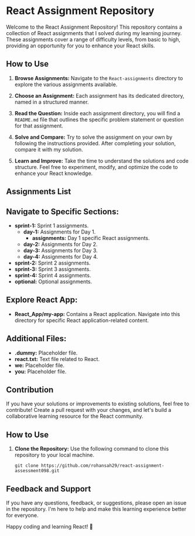 # React Assignment Repository

Welcome to the React Assignment Repository! This repository contains a collection of React assignments that I solved during my learning journey. These assignments cover a range of difficulty levels, from basic to high, providing an opportunity for you to enhance your React skills.

## How to Use

1. **Browse Assignments:** Navigate to the `React-assignments` directory to explore the various assignments available.

2. **Choose an Assignment:** Each assignment has its dedicated directory, named in a structured manner.

3. **Read the Question:** Inside each assignment directory, you will find a `README.md` file that outlines the specific problem statement or question for that assignment.

4. **Solve and Compare:** Try to solve the assignment on your own by following the instructions provided. After completing your solution, compare it with my solution.

5. **Learn and Improve:** Take the time to understand the solutions and code structure. Feel free to experiment, modify, and optimize the code to enhance your React knowledge.

## Assignments List

## Navigate to Specific Sections:

- **sprint-1:** Sprint 1 assignments.
  - **day-1:** Assignments for Day 1.
    - **assignments:** Day 1 specific React assignments.
  - **day-2:** Assignments for Day 2.
  - **day-3:** Assignments for Day 3.
  - **day-4:** Assignments for Day 4.
- **sprint-2:** Sprint 2 assignments.
- **sprint-3:** Sprint 3 assignments.
- **sprint-4:** Sprint 4 assignments.
- **optional:** Optional assignments.

## Explore React App:

- **React_App/my-app:** Contains a React application. Navigate into this directory for specific React application-related content.

## Additional Files:

- **.dummy:** Placeholder file.
- **react.txt:** Text file related to React.
- **we:** Placeholder file.
- **you:** Placeholder file.

## Contribution

If you have your solutions or improvements to existing solutions, feel free to contribute! Create a pull request with your changes, and let's build a collaborative learning resource for the React community.

## How to Use

1. **Clone the Repository:** Use the following command to clone this repository to your local machine.

   ```git clone https://github.com/rohansah29/react-assignment-assessment098.git```

## Feedback and Support

If you have any questions, feedback, or suggestions, please open an issue in the repository. I'm here to help and make this learning experience better for everyone.

Happy coding and learning React! 🚀
